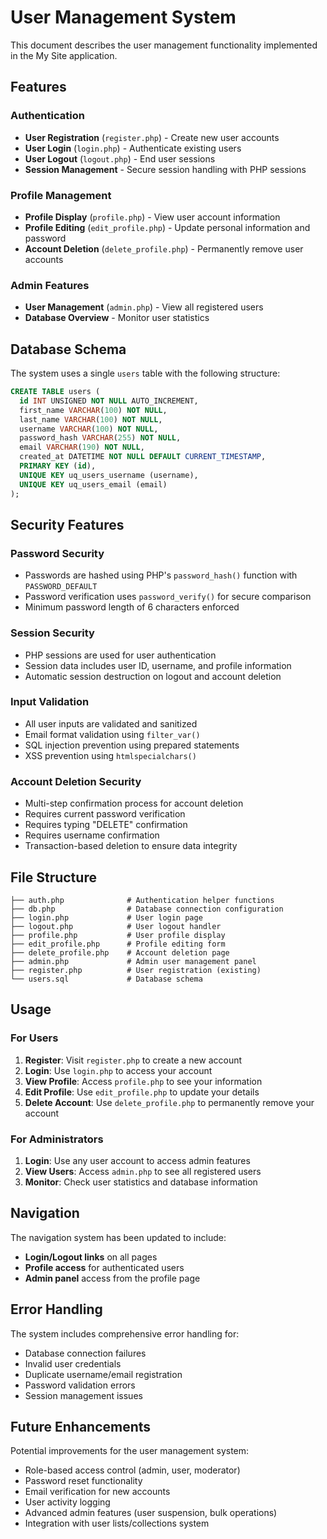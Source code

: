 # User Management System

This document describes the user management functionality implemented in the My Site application.

## Features

### Authentication

- **User Registration** (`register.php`) - Create new user accounts
- **User Login** (`login.php`) - Authenticate existing users
- **User Logout** (`logout.php`) - End user sessions
- **Session Management** - Secure session handling with PHP sessions

### Profile Management

- **Profile Display** (`profile.php`) - View user account information
- **Profile Editing** (`edit_profile.php`) - Update personal information and password
- **Account Deletion** (`delete_profile.php`) - Permanently remove user accounts

### Admin Features

- **User Management** (`admin.php`) - View all registered users
- **Database Overview** - Monitor user statistics

## Database Schema

The system uses a single `users` table with the following structure:

```sql
CREATE TABLE users (
  id INT UNSIGNED NOT NULL AUTO_INCREMENT,
  first_name VARCHAR(100) NOT NULL,
  last_name VARCHAR(100) NOT NULL,
  username VARCHAR(100) NOT NULL,
  password_hash VARCHAR(255) NOT NULL,
  email VARCHAR(190) NOT NULL,
  created_at DATETIME NOT NULL DEFAULT CURRENT_TIMESTAMP,
  PRIMARY KEY (id),
  UNIQUE KEY uq_users_username (username),
  UNIQUE KEY uq_users_email (email)
);
```

## Security Features

### Password Security

- Passwords are hashed using PHP's `password_hash()` function with `PASSWORD_DEFAULT`
- Password verification uses `password_verify()` for secure comparison
- Minimum password length of 6 characters enforced

### Session Security

- PHP sessions are used for user authentication
- Session data includes user ID, username, and profile information
- Automatic session destruction on logout and account deletion

### Input Validation

- All user inputs are validated and sanitized
- Email format validation using `filter_var()`
- SQL injection prevention using prepared statements
- XSS prevention using `htmlspecialchars()`

### Account Deletion Security

- Multi-step confirmation process for account deletion
- Requires current password verification
- Requires typing "DELETE" confirmation
- Requires username confirmation
- Transaction-based deletion to ensure data integrity

## File Structure

```
├── auth.php              # Authentication helper functions
├── db.php                # Database connection configuration
├── login.php             # User login page
├── logout.php            # User logout handler
├── profile.php           # User profile display
├── edit_profile.php      # Profile editing form
├── delete_profile.php    # Account deletion page
├── admin.php             # Admin user management panel
├── register.php          # User registration (existing)
└── users.sql             # Database schema
```

## Usage

### For Users

1. **Register**: Visit `register.php` to create a new account
2. **Login**: Use `login.php` to access your account
3. **View Profile**: Access `profile.php` to see your information
4. **Edit Profile**: Use `edit_profile.php` to update your details
5. **Delete Account**: Use `delete_profile.php` to permanently remove your account

### For Administrators

1. **Login**: Use any user account to access admin features
2. **View Users**: Access `admin.php` to see all registered users
3. **Monitor**: Check user statistics and database information

## Navigation

The navigation system has been updated to include:

- **Login/Logout links** on all pages
- **Profile access** for authenticated users
- **Admin panel** access from the profile page

## Error Handling

The system includes comprehensive error handling for:

- Database connection failures
- Invalid user credentials
- Duplicate username/email registration
- Password validation errors
- Session management issues

## Future Enhancements

Potential improvements for the user management system:

- Role-based access control (admin, user, moderator)
- Password reset functionality
- Email verification for new accounts
- User activity logging
- Advanced admin features (user suspension, bulk operations)
- Integration with user lists/collections system

